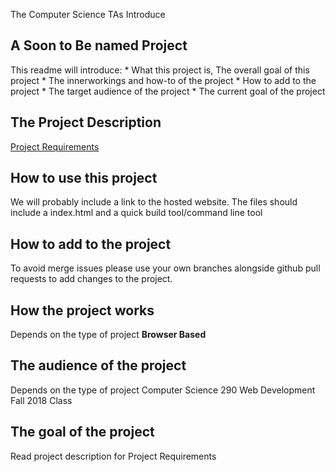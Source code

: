 The Computer Science TAs Introduce

## A Soon to Be named Project

This readme will introduce:
	* What this project is, The overall goal of this project
	* The innerworkings and how-to of the project
	* How to add to the project
	* The target audience of the project
	* The current goal of the project

## The Project Description

[Project Requirements](https://docs.google.com/document/d/1dMv_TcO9pJf3KbpkMrkhCeSZ0pWolj0t0k_uR6e-ufs/edit#)

## How to use this project

We will probably include a link to the hosted website.
The files should include a index.html and a quick build tool/command line tool

## How to add to the project

To avoid merge issues please use your own branches alongside
github pull requests to add changes to the project.

## How the project works

Depends on the type of project
**Browser Based**

## The audience of the project

Depends on the type of project
Computer Science 290 Web Development Fall 2018 Class

## The goal of the project

Read project description for Project Requirements
